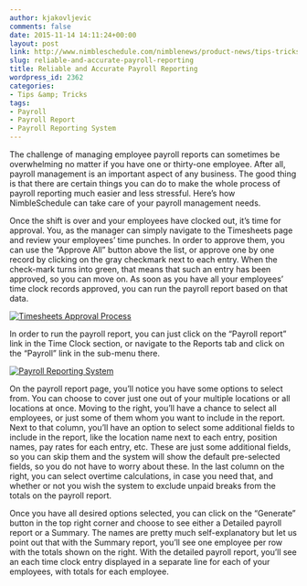 ```yaml
---
author: kjakovljevic
comments: false
date: 2015-11-14 14:11:24+00:00
layout: post
link: http://www.nimbleschedule.com/nimblenews/product-news/tips-tricks/reliable-and-accurate-payroll-reporting/
slug: reliable-and-accurate-payroll-reporting
title: Reliable and Accurate Payroll Reporting
wordpress_id: 2362
categories:
- Tips &amp; Tricks
tags:
- Payroll
- Payroll Report
- Payroll Reporting System
---
```


The challenge of managing employee payroll reports can sometimes be overwhelming no matter if you have one or thirty-one employee. After all, payroll management is an important aspect of any business. The good thing is that there are certain things you can do to make the whole process of payroll reporting much easier and less stressful. Here’s how NimbleSchedule can take care of your payroll management needs.

Once the shift is over and your employees have clocked out, it’s time for approval. You, as the manager can simply navigate to the Timesheets page and review your employees’ time punches. In order to approve them, you can use the “Approve All” button above the list, or approve one by one record by clicking on the gray checkmark next to each entry. When the check-mark turns into green, that means that such an entry has been approved, so you can move on. As soon as you have all your employees’ time clock records approved, you can run the payroll report based on that data.

[![Timesheets Approval Process](http://www.nimbleschedule.com/wp-content/uploads/2015/11/timesheet-approval-thumb.jpg)](http://www.nimbleschedule.com/wp-content/uploads/2015/11/timesheet-approval.jpg)  
  
  


In order to run the payroll report, you can just click on the “Payroll report” link in the Time Clock section, or navigate to the Reports tab and click on the “Payroll” link in the sub-menu there.

[![Payroll Reporting System](http://www.nimbleschedule.com/wp-content/uploads/2015/11/generate-payroll-thumb.jpg)](http://www.nimbleschedule.com/wp-content/uploads/2015/11/generate-payroll.jpg)  
  
  


On the payroll report page, you’ll notice you have some options to select from. You can choose to cover just one out of your multiple locations or all locations at once. Moving to the right, you’ll have a chance to select all employees, or just some of them whom you want to include in the report. Next to that column, you’ll have an option to select some additional fields to include in the report, like the location name next to each entry, position names, pay rates for each entry, etc. These are just some additional fields, so you can skip them and the system will show the default pre-selected fields, so you do not have to worry about these. In the last column on the right, you can select overtime calculations, in case you need that, and whether or not you wish the system to exclude unpaid breaks from the totals on the payroll report.

Once you have all desired options selected, you can click on the “Generate” button in the top right corner and choose to see either a Detailed payroll report or a Summary. The names are pretty much self-explanatory but let us point out that with the Summary report, you’ll see one employee per row with the totals shown on the right. With the detailed payroll report, you’ll see an each time clock entry displayed in a separate line for each of your employees, with totals for each employee.

